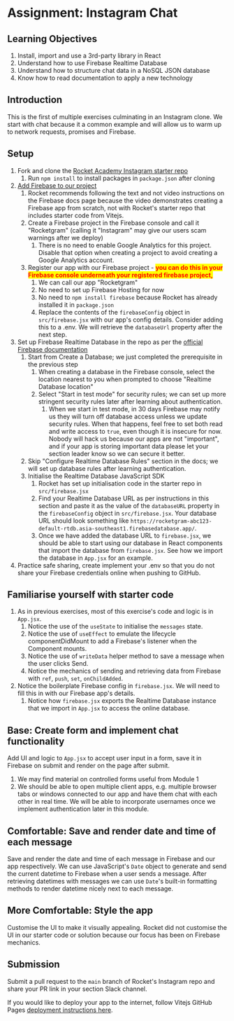 # Assignment: Instagram Chat

## Learning Objectives

1. Install, import and use a 3rd-party library in React
2. Understand how to use Firebase Realtime Database
3. Understand how to structure chat data in a NoSQL JSON database
4. Know how to read documentation to apply a new technology

## Introduction

This is the first of multiple exercises culminating in an Instagram clone. We start with chat because it a common example and will allow us to warm up to network requests, promises and Firebase.

## Setup

1. Fork and clone the <a href="https://github.com/rocketacademy/instagram-3.2" target="_blank">Rocket Academy Instagram starter repo</a>
   1. Run `npm install` to install packages in `package.json` after cloning
2. <a href="https://firebase.google.com/docs/web/setup" target="_blank">Add Firebase to our project</a>
   1. Rocket recommends following the text and not video instructions on the Firebase docs page because the video demonstrates creating a Firebase app from scratch, not with Rocket's starter repo that includes starter code from Vitejs.
   2. Create a Firebase project in the Firebase console and call it "Rocketgram" (calling it "Instagram" may give our users scam warnings after we deploy)
      1. There is no need to enable Google Analytics for this project. Disable that option when creating a project to avoid creating a Google Analytics account.
   3. Register our app with our Firebase project - <mark style="color:red;">**you can do this in your Firebase console underneath your registered firebase project,**</mark>&#x20;
      1. We can call our app "Rocketgram"
      2. No need to set up Firebase Hosting for now
      3. No need to `npm install firebase` because Rocket has already installed it in `package.json`
      4. Replace the contents of the `firebaseConfig` object in `src/firebase.jsx` with our app's config details. Consider adding this to a .env. We will retrieve the `databaseUrl` property after the next step.
3. Set up Firebase Realtime Database in the repo as per the <a href="https://firebase.google.com/docs/database/web/start" target="_blank">official Firebase documentation</a>
   1. Start from Create a Database; we just completed the prerequisite in the previous step
      1. When creating a database in the Firebase console, select the location nearest to you when prompted to choose "Realtime Database location"
      2. Select "Start in test mode" for security rules; we can set up more stringent security rules later after learning about authentication.
         1. When we start in test mode, in 30 days Firebase may notify us they will turn off database access unless we update security rules. When that happens, feel free to set both read and write access to `true`, even though it is insecure for now. Nobody will hack us because our apps are not "important", and if your app is storing important data please let your section leader know so we can secure it better.
   2. Skip "Configure Realtime Database Rules" section in the docs; we will set up database rules after learning authentication.
   3. Initialise the Realtime Database JavaScript SDK
      1. Rocket has set up initialisation code in the starter repo in `src/firebase.jsx`
      2. Find your Realtime Database URL as per instructions in this section and paste it as the value of the `databaseURL` property in the `firebaseConfig` object in `src/firebase.jsx`. Your database URL should look something like `https://rocketgram-abc123-default-rtdb.asia-southeast1.firebasedatabase.app/`.
      3. Once we have added the database URL to `firebase.jsx`, we should be able to start using our database in React components that import the database from `firebase.jsx`. See how we import the database in `App.jsx` for an example.
4. Practice safe sharing, create implement your .env so that you do not share your Firebase credentials online when pushing to GitHub.

## Familiarise yourself with starter code

1. As in previous exercises, most of this exercise's code and logic is in `App.jsx`.
   1. Notice the use of the `useState` to initialise the `messages` state.
   2. Notice the use of `useEffect` to emulate the lifecycle componentDidMount to add a Firebase's listener when the Component mounts.
   3. Notice the use of `writeData` helper method to save a message when the user clicks Send.
   4. Notice the mechanics of sending and retrieving data from Firebase with `ref`, `push`, `set`, `onChildAdded`.
2. Notice the boilerplate Firebase config in `firebase.jsx`. We will need to fill this in with our Firebase app's details.
   1. Notice how `firebase.jsx` exports the Realtime Database instance that we import in `App.jsx` to access the online database.

## Base: Create form and implement chat functionality

Add UI and logic to `App.jsx` to accept user input in a form, save it in Firebase on submit and render on the page after submit.&#x20;

1. We may find material on controlled forms useful from Module 1
2. We should be able to open multiple client apps, e.g. multiple browser tabs or windows connected to our app and have them chat with each other in real time. We will be able to incorporate usernames once we implement authentication later in this module.

## Comfortable: Save and render date and time of each message

Save and render the date and time of each message in Firebase and our app respectively. We can use JavaScript's `Date` object to generate and send the current datetime to Firebase when a user sends a message. After retrieving datetimes with messages we can use `Date`'s built-in formatting methods to render datetime nicely next to each message.

## More Comfortable: Style the app

Customise the UI to make it visually appealing. Rocket did not customise the UI in our starter code or solution because our focus has been on Firebase mechanics.

## Submission

Submit a pull request to the `main` branch of Rocket's Instagram repo and share your PR link in your section Slack channel.

If you would like to deploy your app to the internet, follow Vitejs GitHub Pages <a href="https://vitejs.dev/guide/static-deploy.html" target="_blank">deployment instructions here</a>.